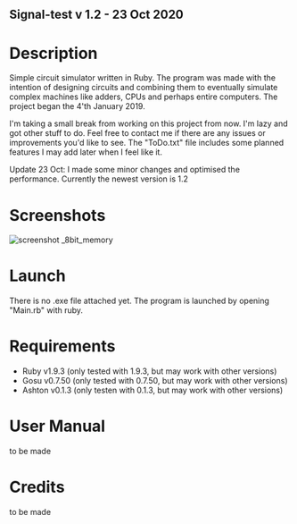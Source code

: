 ## Signal-test v 1.2 - 23 Oct 2020

# Description
Simple circuit simulator written in Ruby. The program was made with the intention of designing circuits and combining them to eventually simulate complex machines like adders, CPUs and perhaps entire computers. 
The project began the 4'th January 2019. 

I'm taking a small break from working on this project from now. I'm lazy and got other stuff to do. Feel free to contact me if there are any issues or improvements you'd like to see. The "ToDo.txt" file includes some planned features I may add later when I feel like it.

Update 23 Oct: I made some minor changes and optimised the performance. Currently the newest version is 1.2

# Screenshots
![screenshot _8bit_memory](https://user-images.githubusercontent.com/8478043/50781436-ab0a6600-12a5-11e9-815c-046782816b4e.PNG)

# Launch
There is no .exe file attached yet.
The program is launched by opening "Main.rb" with ruby.

# Requirements
- Ruby v1.9.3 (only tested with 1.9.3, but may work with other versions)
- Gosu v0.7.50 (only tested with 0.7.50, but may work with other versions)
- Ashton v0.1.3 (only testen with 0.1.3, but may work with other versions)

# User Manual
to be made

# Credits
to be made

